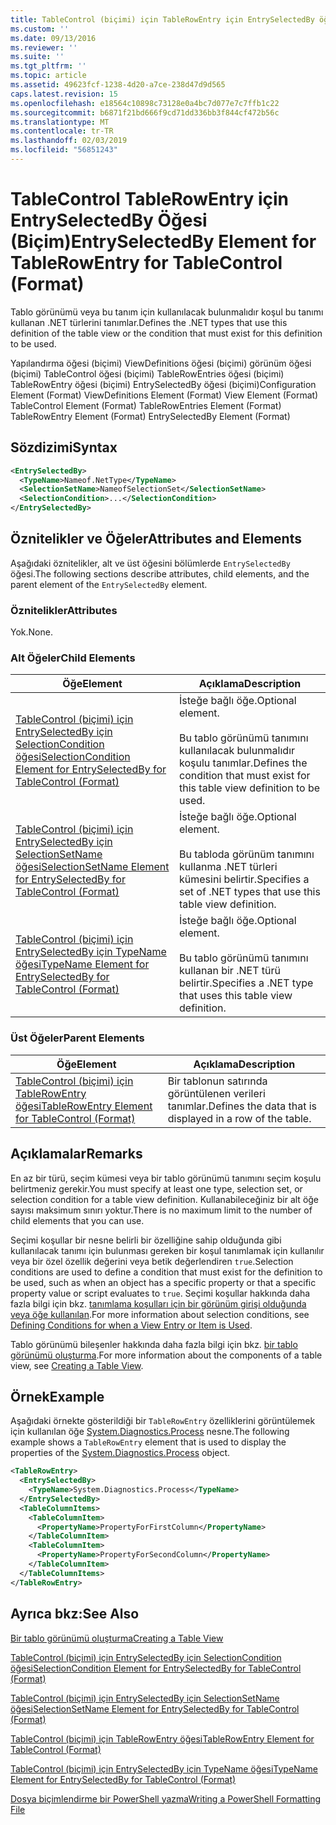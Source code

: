 ```yaml
---
title: TableControl (biçimi) için TableRowEntry için EntrySelectedBy öğesi | Microsoft Docs
ms.custom: ''
ms.date: 09/13/2016
ms.reviewer: ''
ms.suite: ''
ms.tgt_pltfrm: ''
ms.topic: article
ms.assetid: 49623fcf-1238-4d20-a7ce-238d47d9d565
caps.latest.revision: 15
ms.openlocfilehash: e18564c10898c73128e0a4bc7d077e7c7ffb1c22
ms.sourcegitcommit: b6871f21bd666f9cd71dd336bb3f844cf472b56c
ms.translationtype: MT
ms.contentlocale: tr-TR
ms.lasthandoff: 02/03/2019
ms.locfileid: "56851243"
---
```

# <a name="entryselectedby-element-for-tablerowentry--for-tablecontrol-format"></a><span data-ttu-id="a7103-102">TableControl TableRowEntry için EntrySelectedBy Öğesi (Biçim)</span><span class="sxs-lookup"><span data-stu-id="a7103-102">EntrySelectedBy Element for TableRowEntry  for TableControl (Format)</span></span>

<span data-ttu-id="a7103-103">Tablo görünümü veya bu tanım için kullanılacak bulunmalıdır koşul bu tanımı kullanan .NET türlerini tanımlar.</span><span class="sxs-lookup"><span data-stu-id="a7103-103">Defines the .NET types that use this definition of the table view or the condition that must exist for this definition to be used.</span></span>

<span data-ttu-id="a7103-104">Yapılandırma öğesi (biçimi) ViewDefinitions öğesi (biçimi) görünüm öğesi (biçimi) TableControl öğesi (biçimi) TableRowEntries öğesi (biçimi) TableRowEntry öğesi (biçimi) EntrySelectedBy öğesi (biçimi)</span><span class="sxs-lookup"><span data-stu-id="a7103-104">Configuration Element (Format) ViewDefinitions Element (Format) View Element (Format) TableControl Element (Format) TableRowEntries Element (Format) TableRowEntry Element (Format) EntrySelectedBy Element (Format)</span></span>

## <a name="syntax"></a><span data-ttu-id="a7103-105">Sözdizimi</span><span class="sxs-lookup"><span data-stu-id="a7103-105">Syntax</span></span>

```xml
<EntrySelectedBy>
  <TypeName>Nameof.NetType</TypeName>
  <SelectionSetName>NameofSelectionSet</SelectionSetName>
  <SelectionCondition>...</SelectionCondition>
</EntrySelectedBy>
```

## <a name="attributes-and-elements"></a><span data-ttu-id="a7103-106">Öznitelikler ve Öğeler</span><span class="sxs-lookup"><span data-stu-id="a7103-106">Attributes and Elements</span></span>

<span data-ttu-id="a7103-107">Aşağıdaki öznitelikler, alt ve üst öğesini bölümlerde `EntrySelectedBy` öğesi.</span><span class="sxs-lookup"><span data-stu-id="a7103-107">The following sections describe attributes, child elements, and the parent element of the `EntrySelectedBy` element.</span></span>

### <a name="attributes"></a><span data-ttu-id="a7103-108">Öznitelikler</span><span class="sxs-lookup"><span data-stu-id="a7103-108">Attributes</span></span>

<span data-ttu-id="a7103-109">Yok.</span><span class="sxs-lookup"><span data-stu-id="a7103-109">None.</span></span>

### <a name="child-elements"></a><span data-ttu-id="a7103-110">Alt Öğeler</span><span class="sxs-lookup"><span data-stu-id="a7103-110">Child Elements</span></span>

|<span data-ttu-id="a7103-111">Öğe</span><span class="sxs-lookup"><span data-stu-id="a7103-111">Element</span></span>|<span data-ttu-id="a7103-112">Açıklama</span><span class="sxs-lookup"><span data-stu-id="a7103-112">Description</span></span>|
|-------------|-----------------|
|[<span data-ttu-id="a7103-113">TableControl (biçimi) için EntrySelectedBy için SelectionCondition öğesi</span><span class="sxs-lookup"><span data-stu-id="a7103-113">SelectionCondition Element for EntrySelectedBy for TableControl (Format)</span></span>](./selectioncondition-element-for-entryselectedby-for-tablecontrol-format.md)|<span data-ttu-id="a7103-114">İsteğe bağlı öğe.</span><span class="sxs-lookup"><span data-stu-id="a7103-114">Optional element.</span></span><br /><br /> <span data-ttu-id="a7103-115">Bu tablo görünümü tanımını kullanılacak bulunmalıdır koşulu tanımlar.</span><span class="sxs-lookup"><span data-stu-id="a7103-115">Defines the condition that must exist for this table view definition to be used.</span></span>|
|[<span data-ttu-id="a7103-116">TableControl (biçimi) için EntrySelectedBy için SelectionSetName öğesi</span><span class="sxs-lookup"><span data-stu-id="a7103-116">SelectionSetName Element for EntrySelectedBy for TableControl (Format)</span></span>](./selectionsetname-element-for-entryselectedby-for-tablecontrol-format.md)|<span data-ttu-id="a7103-117">İsteğe bağlı öğe.</span><span class="sxs-lookup"><span data-stu-id="a7103-117">Optional element.</span></span><br /><br /> <span data-ttu-id="a7103-118">Bu tabloda görünüm tanımını kullanma .NET türleri kümesini belirtir.</span><span class="sxs-lookup"><span data-stu-id="a7103-118">Specifies a set of .NET types that use this table view definition.</span></span>|
|[<span data-ttu-id="a7103-119">TableControl (biçimi) için EntrySelectedBy için TypeName öğesi</span><span class="sxs-lookup"><span data-stu-id="a7103-119">TypeName Element for EntrySelectedBy for TableControl (Format)</span></span>](./typename-element-for-entryselectedby-for-tablecontrol-format.md)|<span data-ttu-id="a7103-120">İsteğe bağlı öğe.</span><span class="sxs-lookup"><span data-stu-id="a7103-120">Optional element.</span></span><br /><br /> <span data-ttu-id="a7103-121">Bu tablo görünümü tanımını kullanan bir .NET türü belirtir.</span><span class="sxs-lookup"><span data-stu-id="a7103-121">Specifies a .NET type that uses this table view definition.</span></span>|

### <a name="parent-elements"></a><span data-ttu-id="a7103-122">Üst Öğeler</span><span class="sxs-lookup"><span data-stu-id="a7103-122">Parent Elements</span></span>

|<span data-ttu-id="a7103-123">Öğe</span><span class="sxs-lookup"><span data-stu-id="a7103-123">Element</span></span>|<span data-ttu-id="a7103-124">Açıklama</span><span class="sxs-lookup"><span data-stu-id="a7103-124">Description</span></span>|
|-------------|-----------------|
|[<span data-ttu-id="a7103-125">TableControl (biçimi) için TableRowEntry öğesi</span><span class="sxs-lookup"><span data-stu-id="a7103-125">TableRowEntry Element for TableControl (Format)</span></span>](./tablerowentry-element-for-tablerowentroes-for-tablecontrol-format.md)|<span data-ttu-id="a7103-126">Bir tablonun satırında görüntülenen verileri tanımlar.</span><span class="sxs-lookup"><span data-stu-id="a7103-126">Defines the data that is displayed in a row of the table.</span></span>|

## <a name="remarks"></a><span data-ttu-id="a7103-127">Açıklamalar</span><span class="sxs-lookup"><span data-stu-id="a7103-127">Remarks</span></span>

<span data-ttu-id="a7103-128">En az bir türü, seçim kümesi veya bir tablo görünümü tanımını seçim koşulu belirtmeniz gerekir.</span><span class="sxs-lookup"><span data-stu-id="a7103-128">You must specify at least one type, selection set, or selection condition for a table view definition.</span></span> <span data-ttu-id="a7103-129">Kullanabileceğiniz bir alt öğe sayısı maksimum sınırı yoktur.</span><span class="sxs-lookup"><span data-stu-id="a7103-129">There is no maximum limit to the number of child elements that you can use.</span></span>

<span data-ttu-id="a7103-130">Seçimi koşullar bir nesne belirli bir özelliğine sahip olduğunda gibi kullanılacak tanımı için bulunması gereken bir koşul tanımlamak için kullanılır veya bir özel özellik değerini veya betik değerlendiren `true`.</span><span class="sxs-lookup"><span data-stu-id="a7103-130">Selection conditions are used to define a condition that must exist for the definition to be used, such as when an object has a specific property or that a specific property value or script evaluates to `true`.</span></span> <span data-ttu-id="a7103-131">Seçimi koşullar hakkında daha fazla bilgi için bkz. [tanımlama koşulları için bir görünüm girişi olduğunda veya öğe kullanılan](./defining-conditions-for-displaying-data.md).</span><span class="sxs-lookup"><span data-stu-id="a7103-131">For more information about selection conditions, see [Defining Conditions for when a View Entry or Item is Used](./defining-conditions-for-displaying-data.md).</span></span>

<span data-ttu-id="a7103-132">Tablo görünümü bileşenler hakkında daha fazla bilgi için bkz. [bir tablo görünümü oluşturma](./creating-a-table-view.md).</span><span class="sxs-lookup"><span data-stu-id="a7103-132">For more information about the components of a table view, see [Creating a Table View](./creating-a-table-view.md).</span></span>

## <a name="example"></a><span data-ttu-id="a7103-133">Örnek</span><span class="sxs-lookup"><span data-stu-id="a7103-133">Example</span></span>

<span data-ttu-id="a7103-134">Aşağıdaki örnekte gösterildiği bir `TableRowEntry` özelliklerini görüntülemek için kullanılan öğe [System.Diagnostics.Process](/dotnet/api/System.Diagnostics.Process) nesne.</span><span class="sxs-lookup"><span data-stu-id="a7103-134">The following example shows a `TableRowEntry` element that is used to display the properties of the [System.Diagnostics.Process](/dotnet/api/System.Diagnostics.Process) object.</span></span>

```xml
<TableRowEntry>
  <EntrySelectedBy>
    <TypeName>System.Diagnostics.Process</TypeName>
  </EntrySelectedBy>
  <TableColumnItems>
    <TableColumnItem>
      <PropertyName>PropertyForFirstColumn</PropertyName>
    </TableColumnItem>
    <TableColumnItem>
      <PropertyName>PropertyForSecondColumn</PropertyName>
    </TableColumnItem>
  </TableColumnItems>
</TableRowEntry>
```

## <a name="see-also"></a><span data-ttu-id="a7103-135">Ayrıca bkz:</span><span class="sxs-lookup"><span data-stu-id="a7103-135">See Also</span></span>

[<span data-ttu-id="a7103-136">Bir tablo görünümü oluşturma</span><span class="sxs-lookup"><span data-stu-id="a7103-136">Creating a Table View</span></span>](./creating-a-table-view.md)

[<span data-ttu-id="a7103-137">TableControl (biçimi) için EntrySelectedBy için SelectionCondition öğesi</span><span class="sxs-lookup"><span data-stu-id="a7103-137">SelectionCondition Element for EntrySelectedBy for TableControl (Format)</span></span>](./selectioncondition-element-for-entryselectedby-for-tablecontrol-format.md)

[<span data-ttu-id="a7103-138">TableControl (biçimi) için EntrySelectedBy için SelectionSetName öğesi</span><span class="sxs-lookup"><span data-stu-id="a7103-138">SelectionSetName Element for EntrySelectedBy for TableControl (Format)</span></span>](./selectionsetname-element-for-entryselectedby-for-tablecontrol-format.md)

[<span data-ttu-id="a7103-139">TableControl (biçimi) için TableRowEntry öğesi</span><span class="sxs-lookup"><span data-stu-id="a7103-139">TableRowEntry Element for TableControl (Format)</span></span>](./tablerowentry-element-for-tablerowentroes-for-tablecontrol-format.md)

[<span data-ttu-id="a7103-140">TableControl (biçimi) için EntrySelectedBy için TypeName öğesi</span><span class="sxs-lookup"><span data-stu-id="a7103-140">TypeName Element for EntrySelectedBy for TableControl (Format)</span></span>](./typename-element-for-entryselectedby-for-tablecontrol-format.md)

[<span data-ttu-id="a7103-141">Dosya biçimlendirme bir PowerShell yazma</span><span class="sxs-lookup"><span data-stu-id="a7103-141">Writing a PowerShell Formatting File</span></span>](./writing-a-powershell-formatting-file.md)
